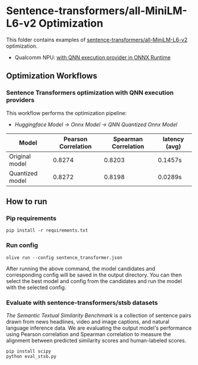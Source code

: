 # Sentence-transformers/all-MiniLM-L6-v2 Optimization

This folder contains examples of [sentence-transformers/all-MiniLM-L6-v2](https://huggingface.co/sentence-transformers/all-MiniLM-L6-v2) optimization.
- Qualcomm NPU: [with QNN execution provider in ONNX Runtime](#sentence-transformers-optimization-with-qnn-execution-providers)

## Optimization Workflows

### Sentence Transformers optimization with QNN execution providers

This workflow performs the optimization pipeline:
- *Huggingface Model -> Onnx Model -> QNN Quantized Onnx Model*

| Model | Pearson Correlation | Spearman Correlation | latency (avg) |
|-|-|-| -|
| Original model |  0.8274 | 0.8203 | 0.1457s |
| Quantized model | 0.8272 | 0.8198 | 0.0289s |

## How to run

### Pip requirements

```
pip install -r requirements.txt
```

### Run config

```
olive run --config sentence_transformer.json
```
After running the above command, the model candidates and corresponding config will be saved in the output directory.
You can then select the best model and config from the candidates and run the model with the selected config.

### Evaluate with sentence-transformers/stsb datasets

*The Semantic Textual Similarity Benchmark* is a collection of sentence pairs drawn from news headlines, video and image captions, and natural language inference data. We are evaluating the output model's performance using Pearson correlation and Spearman correlation to measure the alignment between predicted similarity scores and human-labeled scores.
```
pip install scipy
python eval_stsb.py
```
